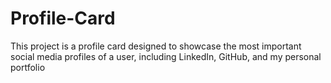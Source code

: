 # Profile-Card
This project is a profile card designed to showcase the most important social media profiles of a user, including LinkedIn, GitHub, and my personal portfolio
